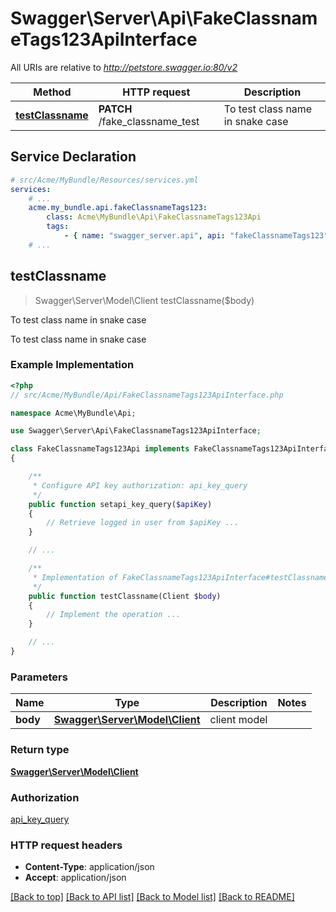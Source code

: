 # Swagger\Server\Api\FakeClassnameTags123ApiInterface

All URIs are relative to *http://petstore.swagger.io:80/v2*

Method | HTTP request | Description
------------- | ------------- | -------------
[**testClassname**](FakeClassnameTags123ApiInterface.md#testClassname) | **PATCH** /fake_classname_test | To test class name in snake case


## Service Declaration
```yaml
# src/Acme/MyBundle/Resources/services.yml
services:
    # ...
    acme.my_bundle.api.fakeClassnameTags123:
        class: Acme\MyBundle\Api\FakeClassnameTags123Api
        tags:
            - { name: "swagger_server.api", api: "fakeClassnameTags123" }
    # ...
```

## **testClassname**
> Swagger\Server\Model\Client testClassname($body)

To test class name in snake case

To test class name in snake case

### Example Implementation
```php
<?php
// src/Acme/MyBundle/Api/FakeClassnameTags123ApiInterface.php

namespace Acme\MyBundle\Api;

use Swagger\Server\Api\FakeClassnameTags123ApiInterface;

class FakeClassnameTags123Api implements FakeClassnameTags123ApiInterface
{

    /**
     * Configure API key authorization: api_key_query
     */
    public function setapi_key_query($apiKey)
    {
        // Retrieve logged in user from $apiKey ...
    }

    // ...

    /**
     * Implementation of FakeClassnameTags123ApiInterface#testClassname
     */
    public function testClassname(Client $body)
    {
        // Implement the operation ...
    }

    // ...
}
```

### Parameters

Name | Type | Description  | Notes
------------- | ------------- | ------------- | -------------
 **body** | [**Swagger\Server\Model\Client**](../Model/Client.md)| client model |

### Return type

[**Swagger\Server\Model\Client**](../Model/Client.md)

### Authorization

[api_key_query](../../README.md#api_key_query)

### HTTP request headers

 - **Content-Type**: application/json
 - **Accept**: application/json

[[Back to top]](#) [[Back to API list]](../../README.md#documentation-for-api-endpoints) [[Back to Model list]](../../README.md#documentation-for-models) [[Back to README]](../../README.md)

